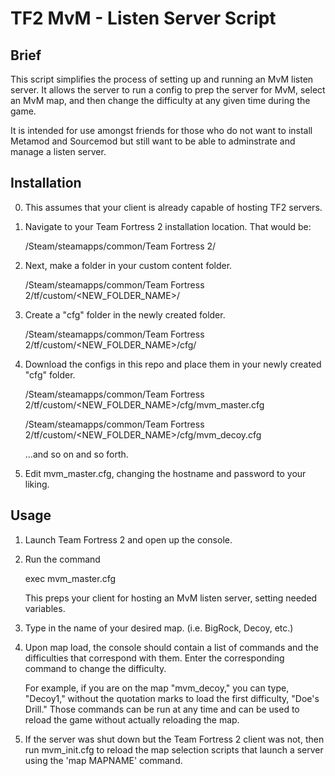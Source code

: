 TF2 MvM - Listen Server Script
==============================

Brief
-----

This script simplifies the process of setting up and running an MvM listen server. It allows the server to run a config to prep the server for MvM, select an MvM map, and then change the difficulty at any given time during the game.

It is intended for use amongst friends for those who do not want to install Metamod and Sourcemod but still want to be able to adminstrate and manage a listen server.

Installation
------------

0.  This assumes that your client is already capable of hosting TF2 servers.

1.  Navigate to your Team Fortress 2 installation location. That would be:

    /Steam/steamapps/common/Team Fortress 2/

2.  Next, make a folder in your custom content folder.

    /Steam/steamapps/common/Team Fortress 2/tf/custom/<NEW_FOLDER_NAME>/

3.  Create a "cfg" folder in the newly created folder.

    /Steam/steamapps/common/Team Fortress 2/tf/custom/<NEW_FOLDER_NAME>/cfg/

4.  Download the configs in this repo and place them in your newly created "cfg" folder.

    /Steam/steamapps/common/Team Fortress 2/tf/custom/<NEW_FOLDER_NAME>/cfg/mvm_master.cfg

    /Steam/steamapps/common/Team Fortress 2/tf/custom/<NEW_FOLDER_NAME>/cfg/mvm_decoy.cfg

    ...and so on and so forth.

5. Edit mvm_master.cfg, changing the hostname and password to your liking.

Usage
-----

1.  Launch Team Fortress 2 and open up the console.

2.  Run the command

	exec mvm_master.cfg
	
    This preps your client for hosting an MvM listen server, setting needed variables.

3.  Type in the name of your desired map. (i.e. BigRock, Decoy, etc.)

4.  Upon map load, the console should contain a list of commands and the difficulties that correspond with them. Enter the corresponding command to change the difficulty.

    For example, if you are on the map "mvm_decoy," you can type, "Decoy1," without the quotation marks to load the first difficulty, "Doe's Drill." Those commands can be run at any time and can be used to reload the game without actually reloading the map.
    
5.  If the server was shut down but the Team Fortress 2 client was not, then run mvm_init.cfg to reload the map selection scripts that launch a server using the 'map MAPNAME' command.

